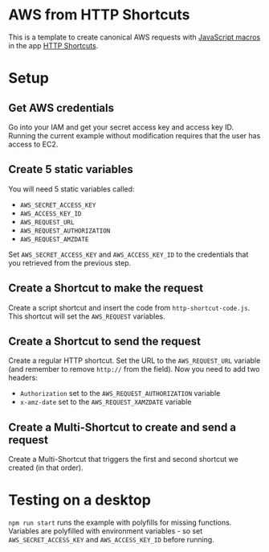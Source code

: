 # AWS from HTTP Shortcuts
This is a template to create canonical AWS requests with [JavaScript macros](https://http-shortcuts.rmy.ch/scripting) in the app [HTTP Shortcuts](https://http-shortcuts.rmy.ch/scripting#text-processing).

# Setup

## Get AWS credentials
Go into your IAM and get your secret access key and access key ID. Running the current example without modification requires that the user has access to EC2.

## Create 5 static variables
You will need 5 static variables called:
 - `AWS_SECRET_ACCESS_KEY`
 - `AWS_ACCESS_KEY_ID`
 - `AWS_REQUEST_URL`
 - `AWS_REQUEST_AUTHORIZATION`
 - `AWS_REQUEST_AMZDATE`

Set `AWS_SECRET_ACCESS_KEY` and `AWS_ACCESS_KEY_ID` to the credentials that you retrieved from the previous step.

## Create a Shortcut to make the request
Create a script shortcut and insert the code from `http-shortcut-code.js`. This shortcut will set the `AWS_REQUEST` variables.

## Create a Shortcut to send the request
Create a regular HTTP shortcut. Set the URL to the `AWS_REQUEST_URL` variable (and remember to remove `http://` from the field). Now you need to add two headers:
 - `Authorization` set to the `AWS_REQUEST_AUTHORIZATION` variable
 - `x-amz-date` set to the `AWS_REQUEST_XAMZDATE` variable

## Create a Multi-Shortcut to create and send a request
Create a Multi-Shortcut that triggers the first and second shortcut we created (in that order).

# Testing on a desktop
`npm run start` runs the example with polyfills for missing functions. Variables are polyfilled with environment variables - so set `AWS_SECRET_ACCESS_KEY` and `AWS_ACCESS_KEY_ID` before running.